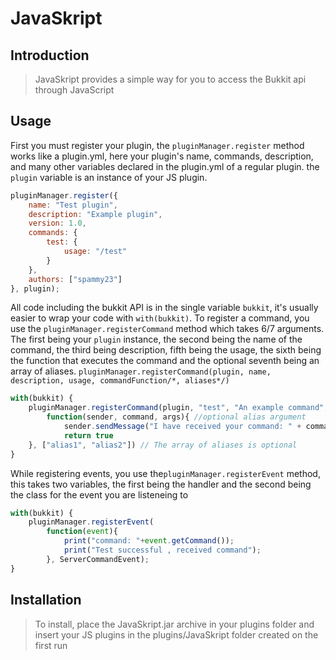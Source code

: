 # JavaSkript

## Introduction

> JavaSkript provides a simple way for you to access the Bukkit api through JavaScript

## Usage

First you must register your plugin, the `pluginManager.register` method works like a plugin.yml, here your plugin's name, commands, description, and many other variables declared in the plugin.yml of a regular plugin. the `plugin` variable is an instance of your JS plugin.
```javascript
pluginManager.register({
    name: "Test plugin",
    description: "Example plugin",
    version: 1.0,
    commands: {
        test: {
            usage: "/test"
        }
    },
    authors: ["spammy23"]
}, plugin);
```
All code including the bukkit API is in the single variable `bukkit`, it's usually easier to wrap your code with `with(bukkit)`.
To register a command, you use the `pluginManager.registerCommand` method which takes 6/7 arguments.  The first being your `plugin` instance, the second being the name of the command, the third being description, fifth being the usage, the sixth being the function that executes the command and the optional seventh being an array of aliases.
`pluginManager.registerCommand(plugin, name, description, usage, commandFunction/*, aliases*/)`
```javascript
with(bukkit) {
    pluginManager.registerCommand(plugin, "test", "An example command", "/test",
        function(sender, command, args){ //optional alias argument
            sender.sendMessage("I have received your command: " + command.getName())
            return true
    }, ["alias1", "alias2"]) // The array of aliases is optional
}
```
While registering events, you use the`pluginManager.registerEvent` method, this takes two variables, the first being the handler and the second being the class for the event you are listeneing to 
```javascript
with(bukkit) {
    pluginManager.registerEvent(
        function(event){
            print("command: "+event.getCommand());
            print("Test successful , received command");
        }, ServerCommandEvent);
}
```

## Installation

> To install, place the JavaSkript.jar archive in your plugins folder and insert your JS plugins in the plugins/JavaSkript folder created on the first run
